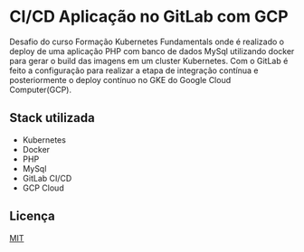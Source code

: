 # CI/CD Aplicação no GitLab com GCP

Desafio do curso Formação Kubernetes Fundamentals onde é realizado o deploy de uma aplicação PHP com banco de dados MySql utilizando docker para gerar o build das imagens em um cluster Kubernetes. Com o GitLab é feito a configuração para realizar a etapa de integração contínua e posteriormente o deploy contínuo no GKE do Google Cloud Computer(GCP).


## Stack utilizada

- Kubernetes
- Docker
- PHP
- MySql
- GitLab CI/CD
- GCP Cloud

## Licença

[MIT](https://choosealicense.com/licenses/mit/)

